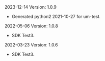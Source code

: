2023-12-14 Version: 1.0.9
- Generated python2 2021-10-27 for um-test.

2022-05-06 Version: 1.0.8
- SDK Test3.

2022-03-23 Version: 1.0.6
- SDK Test3.

